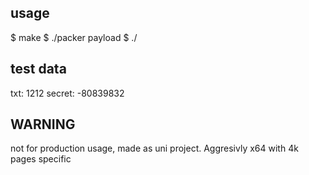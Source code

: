 ## usage

$ make
$ ./packer payload <output-name>
$ ./<output-name>


## test data

txt: 1212
secret: -80839832


## WARNING

not for production usage, made as uni project. Aggresivly x64 with 4k pages specific
